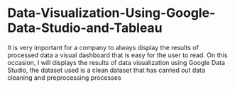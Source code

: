 # Data-Visualization-Using-Google-Data-Studio-and-Tableau
It is very important for a company to always display the results of processed data
a visual dashboard that is easy for the user to read. On this occasion, I will
displays the results of data visualization using Google Data Studio, the dataset used
is a clean dataset that has carried out data cleaning and preprocessing processes
